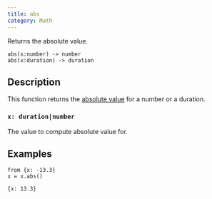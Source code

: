 ```yaml
---
title: abs
category: Math
---
```


Returns the absolute value.

```tql
abs(x:number) -> number
abs(x:duration) -> duration
```

## Description

This function returns the [absolute
value](https://en.wikipedia.org/wiki/Absolute_value) for a number or a duration.

### `x: duration|number`

The value to compute absolute value for.

## Examples

```tql
from {x: -13.3}
x = x.abs()
```

```tql
{x: 13.3}
```
